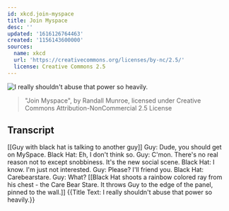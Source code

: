 ```yaml
---
id: xkcd.join-myspace
title: Join Myspace
desc: ''
updated: '1616126764463'
created: '1156143600000'
sources:
  name: xkcd
  url: 'https://creativecommons.org/licenses/by-nc/2.5/'
  license: Creative Commons 2.5
---
```

![I really shouldn't abuse that power so heavily.](https://imgs.xkcd.com/comics/join_myspace.png)
> "Join Myspace", by Randall Munroe, licensed under Creative Commons Attribution-NonCommercial 2.5 License

## Transcript
[[Guy with black hat is talking to another guy]]
Guy: Dude, you should get on MySpace.
Black Hat: Eh, I don't think so.
Guy: C'mon. There's no real reason not to except snobbiness. It's the new social scene.
Black Hat: I know. I'm just not interested.
Guy: Please? I'll friend you.
Black Hat: Carebearstare.
Guy: What?
[[Black Hat shoots a rainbow colored ray from his chest - the Care Bear Stare. It throws Guy to the edge of the panel, pinned to the wall.]]
{{Title Text: I really shouldn't abuse that power so heavily.}}

